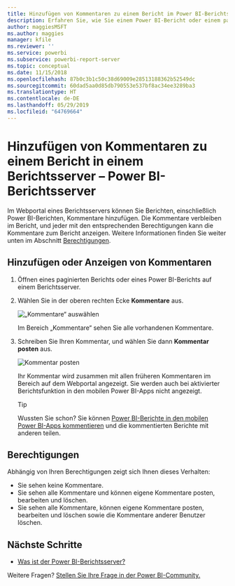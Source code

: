 ```yaml
---
title: Hinzufügen von Kommentaren zu einem Bericht im Power BI-Berichtsserver
description: Erfahren Sie, wie Sie einem Power BI-Bericht oder einem paginierten Bericht auf einem Power BI-Berichtsserver oder einem SQL Server Reporting Services-Berichtsserver Kommentare hinzufügen können.
author: maggiesMSFT
ms.author: maggies
manager: kfile
ms.reviewer: ''
ms.service: powerbi
ms.subservice: powerbi-report-server
ms.topic: conceptual
ms.date: 11/15/2018
ms.openlocfilehash: 87b0c3b1c50c38d69009e28513188362b52549dc
ms.sourcegitcommit: 60dad5aa0d85db790553e537bf8ac34ee3289ba3
ms.translationtype: HT
ms.contentlocale: de-DE
ms.lasthandoff: 05/29/2019
ms.locfileid: "64769664"
---
```

# <a name="add-comments-to-a-report-in-a-report-server---power-bi-report-server"></a>Hinzufügen von Kommentaren zu einem Bericht in einem Berichtsserver – Power BI-Berichtsserver

Im Webportal eines Berichtsservers können Sie Berichten, einschließlich Power BI-Berichten, Kommentare hinzufügen. Die Kommentare verbleiben im Bericht, und jeder mit den entsprechenden Berechtigungen kann die Kommentare zum Bericht anzeigen. Weitere Informationen finden Sie weiter unten im Abschnitt [Berechtigungen](#permissions).

## <a name="add-or-view-comments"></a>Hinzufügen oder Anzeigen von Kommentaren

1. Öffnen eines paginierten Berichts oder eines Power BI-Berichts auf einem Berichtsserver.
2. Wählen Sie in der oberen rechten Ecke **Kommentare** aus.

    ![„Kommentare“ auswählen](media/add-comments/report-server-web-portal-comments-button.png)

    Im Bereich „Kommentare“ sehen Sie alle vorhandenen Kommentare.
3. Schreiben Sie Ihren Kommentar, und wählen Sie dann **Kommentar posten** aus.

    ![Kommentar posten](media/add-comments/report-server-web-portal-comments-pane.png)

    Ihr Kommentar wird zusammen mit allen früheren Kommentaren im Bereich auf dem Webportal angezeigt. Sie werden auch bei aktivierter Berichtsfunktion in den mobilen Power BI-Apps nicht angezeigt.

   > [!TIP]
   > Wussten Sie schon? Sie können [Power BI-Berichte in den mobilen Power BI-Apps kommentieren](../consumer/mobile/mobile-annotate-and-share-a-tile-from-the-mobile-apps.md) und die kommentierten Berichte mit anderen teilen.

## <a name="permissions"></a>Berechtigungen

Abhängig von Ihren Berechtigungen zeigt sich Ihnen dieses Verhalten:

* Sie sehen keine Kommentare.
* Sie sehen alle Kommentare und können eigene Kommentare posten, bearbeiten und löschen.
* Sie sehen alle Kommentare, können eigene Kommentare posten, bearbeiten und löschen sowie die Kommentare anderer Benutzer löschen.

## <a name="next-steps"></a>Nächste Schritte
* [Was ist der Power BI-Berichtsserver?](get-started.md)  

Weitere Fragen? [Stellen Sie Ihre Frage in der Power BI-Community.](https://community.powerbi.com/)

